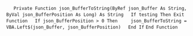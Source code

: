 &nbsp;&nbsp;&nbsp;&nbsp;
`Private Function json_BufferToString(ByRef json_Buffer As String, ByVal json_BufferPosition As Long) As String`
&nbsp;&nbsp;&nbsp;&nbsp;`If testing Then Exit Function`
&nbsp;&nbsp;&nbsp;&nbsp;`If json_BufferPosition > 0 Then`
&nbsp;&nbsp;&nbsp;&nbsp;&nbsp;&nbsp;&nbsp;&nbsp;`json_BufferToString = VBA.Left$(json_Buffer, json_BufferPosition)`
&nbsp;&nbsp;&nbsp;&nbsp;`End If`
`End Function`

